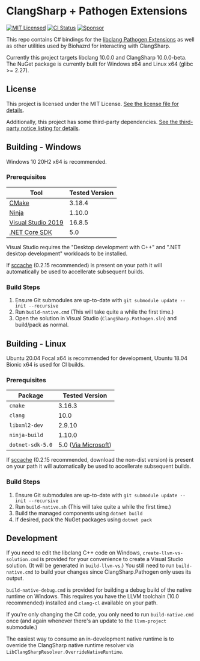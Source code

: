 # ClangSharp + Pathogen Extensions

[![MIT Licensed](https://img.shields.io/github/license/infectedlibraries/clangsharp.pathogen?style=flat-square)](LICENSE.txt)
[![CI Status](https://img.shields.io/github/workflow/status/infectedlibraries/clangsharp.pathogen/ClangSharp.Pathogen?style=flat-square)](https://github.com/InfectedLibraries/ClangSharp.Pathogen/actions?query=workflow%3AClangSharp.Pathogen+branch%3Amain)
[![Sponsor](https://img.shields.io/badge/sponsor-%E2%9D%A4-lightgrey?logo=github&style=flat-square)](https://github.com/sponsors/PathogenDavid)

This repo contains C# bindings for the [libclang Pathogen Extensions](https://github.com/InfectedLibraries/llvm-project) as well as other utilities used by Biohazrd for interacting with ClangSharp.

Currently this project targets libclang 10.0.0 and ClangSharp 10.0.0-beta. The NuGet package is currently built for Windows x64 and Linux x64 (glibc >= 2.27).

## License

This project is licensed under the MIT License. [See the license file for details](LICENSE.txt).

Additionally, this project has some third-party dependencies. [See the third-party notice listing for details](THIRD-PARTY-NOTICES.md).

## Building - Windows

Windows 10 20H2 x64 is recommended.

### Prerequisites

Tool | Tested Version
-----|--------------------
[CMake](https://cmake.org/) | 3.18.4
[Ninja](https://ninja-build.org/) | 1.10.0
[Visual Studio 2019](https://visualstudio.microsoft.com/vs/) | 16.8.5
[.NET Core SDK](http://dot.net/) | 5.0

Visual Studio requires the "Desktop development with C++" and  ".NET desktop development" workloads to be installed.

If [sccache](https://github.com/mozilla/sccache) (0.2.15 recommended) is present on your path it will automatically be used to accellerate subsequent builds.

### Build Steps

1. Ensure Git submodules are up-to-date with `git submodule update --init --recursive`
2. Run `build-native.cmd` (This will take quite a while the first time.)
3. Open the solution in Visual Studio (`ClangSharp.Pathogen.sln`) and build/pack as normal.

## Building - Linux

Ubuntu 20.04 Focal x64 is recommended for development, Ubuntu 18.04 Bionic x64 is used for CI builds.

### Prerequisites

Package | Tested Version
--------|---------------
`cmake` | 3.16.3
`clang` | 10.0
`libxml2-dev` | 2.9.10
`ninja-build` | 1.10.0
`dotnet-sdk-5.0` | 5.0 ([Via Microsoft](https://docs.microsoft.com/en-us/dotnet/core/install/linux))

If [sccache](https://github.com/mozilla/sccache) (0.2.15 recommended, download the non-dist version) is present on your path it will automatically be used to accellerate subsequent builds.

### Build Steps

1. Ensure Git submodules are up-to-date with `git submodule update --init --recursive`
2. Run `build-native.sh` (This will take quite a while the first time.)
3. Build the managed components using `dotnet build`
4. If desired, pack the NuGet packages using `dotnet pack`

## Development

If you need to edit the libclang C++ code on Windows, `create-llvm-vs-solution.cmd` is provided for your convenience to create a Visual Studio solution. (It will be generated in `build-llvm-vs`.) You still need to run `build-native.cmd` to build your changes since ClangSharp.Pathogen only uses its output.

`build-native-debug.cmd` is provided for building a debug build of the native runtime on Windows. This requires you have the LLVM toolchain (10.0 recommended) installed and `clang-cl` available on your path.

If you're only changing the C# code, you only need to run `build-native.cmd` once (and again whenever there's an update to the `llvm-project` submodule.)

The easiest way to consume an in-development native runtime is to override the ClangSharp native runtime resolver via `LibClangSharpResolver.OverrideNativeRuntime`.
